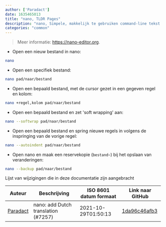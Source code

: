 ```yaml
---
author: ['Paradact']
date: 1635465013
title: "nano, TLDR Pages"
description: "nano, Simpele, makkelijk te gebruiken command-line tekst bewerker. Een verbeterde, gratis Pico kloon."
categories: "common"
---
```

> Meer informatie: <https://nano-editor.org>.

- Open een nieuw bestand in nano:

```bash
nano
```

- Open een specifiek bestand:

```bash
nano pad/naar/bestand
```

- Open een bepaald bestand, met de cursor gezet in een gegeven regel en kolom:

```bash
nano +regel,kolom pad/naar/bestand
```

- Open een bepaald bestand en zet 'soft wrapping' aan:

```bash
nano --softwrap pad/naar/bestand
```

- Open een bepaald bestand en spring nieuwe regels in volgens de inspringing van de vorige regel:

```bash
nano --autoindent pad/naar/bestand
```

- Open nano en maak een reservekopie (`bestand~`) bij het opslaan van veranderingen:

```bash
nano --backup pad/naar/bestand
```
Lijst van wijzigingen die in deze documentatie zijn aangebracht


Auteur | Beschrijving | ISO 8601 datum formaat | Link naar GitHub
------|-----|-----|-----
[Paradact](mailto:44441385+Paradact@users.noreply.github.com) | nano: add Dutch translation (#7257) | 2021-10-29T01:50:13 | [1da96c46afb3](https://github.com/tldr-pages/tldr/commit/1da96c46afb38858aa0fd902b4e9904dbbe63370)

